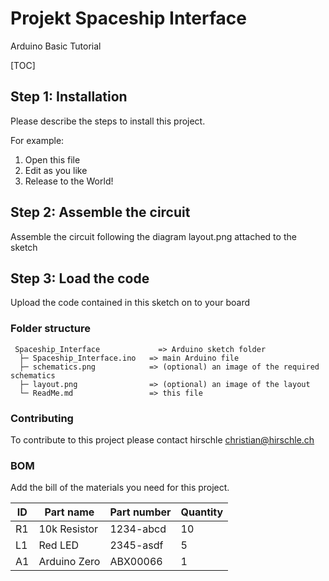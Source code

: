 # Projekt Spaceship Interface

Arduino Basic Tutorial

[TOC]

## Step 1: Installation

Please describe the steps to install this project.

For example:

1. Open this file
2. Edit as you like
3. Release to the World!

## Step 2: Assemble the circuit

Assemble the circuit following the diagram layout.png attached to the sketch

## Step 3: Load the code

Upload the code contained in this sketch on to your board

### Folder structure

```
 Spaceship_Interface             => Arduino sketch folder
  ├─ Spaceship_Interface.ino   => main Arduino file
  ├─ schematics.png            => (optional) an image of the required schematics
  ├─ layout.png                => (optional) an image of the layout
  └─ ReadMe.md                 => this file
````

### Contributing

To contribute to this project please contact hirschle <christian@hirschle.ch>

### BOM

Add the bill of the materials you need for this project.

| ID | Part name      | Part number | Quantity |
| -- | -------------- | ----------- | -------- |
| R1 | 10k Resistor   | 1234-abcd   | 10       |
| L1 | Red LED        | 2345-asdf   | 5        |
| A1 | Arduino Zero   | ABX00066    | 1        |